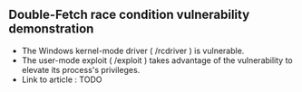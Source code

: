 ## Double-Fetch race condition vulnerability demonstration

- The Windows kernel-mode driver ( /rcdriver ) is vulnerable.
- The user-mode exploit ( /exploit ) takes advantage of the vulnerability to elevate its process's privileges.
- Link to article : TODO
